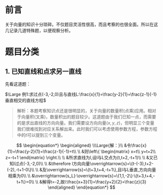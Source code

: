 # 前言

关于向量的知识十分琐碎。不仅题目灵活性很高，而且考察的也很全面。所以在这几记录几道特殊题，以便观察分析。

# 题目分类

## 1. 已知直线和点求另一直线

先看这道题：

$\Large 例1:求过点(-3,-2,0)且与直线L:\frac{x}{1}=\frac{y-2}{1}=\frac{z-1}{-1}垂直相交的直线方程$

> 解析：本题考察知识点还是很明显的，关于向量的数量积(点乘)应用。相对于向量积(叉乘)，数量积出的题目较少。这道题由于我们已知一点，而需要的是求出直线的方向向量。我们需要设方向向量$(x,y,z)$，但明显三个变量我们很难找到对应关系解出来。此时我们可以考虑使用参数方程，参数方程中的$t$可以提到三个变量。

$$
\begin{equation*}
	\begin{aligned}
\\\Large{解：}\\
&令\frac{x}{1}=\frac{y-2}{1}=\frac{z-1}{-1}=t\\
\\
&则\left\{ 
\begin{matrix}
x=t\\
y=t+2\\
z=-t+1
\end{matrix}
\right.\\
\\
&所求直线为l,设l与L交点为(t,t+2,-t+1)\\
\\
&又已知l过点(-3,-2,0)\\
\\
&\therefore l方向向量\overrightarrow{s}=\{t-(-3),t+2-(-2),-t+1-0\}\\
\\
&及\overrightarrow{s}=\{t+3,t+4,-t+1\},且l与L垂直,方向向量相乘为0\\
\\
&\overrightarrow{s_L}·\overrightarrow{s}=\{1,1,-2\}·\{t+3,t+4,-t+1\}=0\\
\\
&解得t=-2,故l:\frac{x+3}{1}=\frac{y+2}{2}=\frac{z}{3}
	\end{aligned}
\end{equation*}
$$



